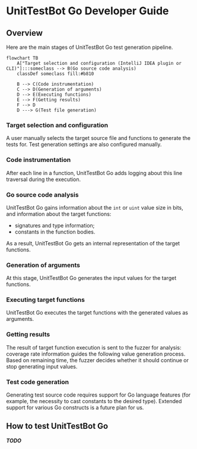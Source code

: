 # UnitTestBot Go Developer Guide

## Overview

Here are the main stages of UnitTestBot Go test generation pipeline.

```mermaid
flowchart TB
    A["Target selection and configuration (IntelliJ IDEA plugin or CLI)"]:::someclass --> B(Go source code analysis)
    classDef someclass fill:#b810

    B --> C(Code instrumentation)
    C --> D(Generation of arguments)
    D --> E(Executing functions)
    E --> F(Getting results)
    F --> D
    D ---> G(Test file generation)
```

### Target selection and configuration

A user manually selects the target source file and functions to generate the tests for.
Test generation settings are also configured manually.

### Code instrumentation

After each line in a function, UnitTestBot Go adds logging about this line traversal during the execution.

### Go source code analysis

UnitTestBot Go gains information about the `int` or `uint` value size in bits, and information about the target functions:
* signatures and type information;
* constants in the function bodies.

As a result, UnitTestBot Go gets an internal
representation of the target functions.

### Generation of arguments

At this stage, UnitTestBot Go generates the input values for the target functions.

### Executing target functions

UnitTestBot Go executes the target functions with the generated values as arguments.

### Getting results

The result of target function execution is sent to the fuzzer for analysis:
coverage rate information guides the following value generation process.
Based on remaining time, 
the fuzzer decides whether it should continue or stop generating input values.

### Test code generation

Generating test source code requires support for Go language features (for example, the necessity to cast
constants to the desired type).
Extended support for various Go constructs is a future plan for us. 

## How to test UnitTestBot Go

_**TODO**_
